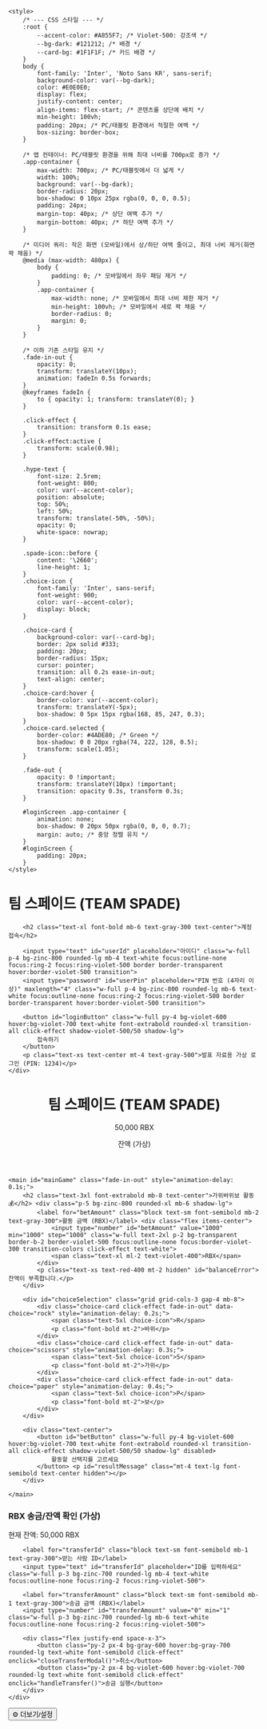 <!DOCTYPE html>
<html lang="ko">
<head>
    <meta charset="UTF-8">
    <meta name="viewport" content="width=device-width, initial-scale=1.0">
    <title>Team Spade - 가상 베팅 사이트 (발표 자료)</title>
    <script src="https://cdn.tailwindcss.com"></script>
    <link href="https://fonts.googleapis.com/css2?family=Inter:wght@400;600;800&family=Noto+Sans+KR:wght@400;700&display=swap" rel="stylesheet">
    
    <style>
        /* --- CSS 스타일 --- */
        :root {
            --accent-color: #A855F7; /* Violet-500: 강조색 */
            --bg-dark: #121212; /* 배경 */
            --card-bg: #1F1F1F; /* 카드 배경 */
        }
        body {
            font-family: 'Inter', 'Noto Sans KR', sans-serif;
            background-color: var(--bg-dark);
            color: #E0E0E0;
            display: flex;
            justify-content: center;
            align-items: flex-start; /* 콘텐츠를 상단에 배치 */
            min-height: 100vh;
            padding: 20px; /* PC/태블릿 환경에서 적절한 여백 */
            box-sizing: border-box;
        }
        
        /* 앱 컨테이너: PC/태블릿 환경을 위해 최대 너비를 700px로 증가 */
        .app-container {
            max-width: 700px; /* PC/태블릿에서 더 넓게 */
            width: 100%;
            background: var(--bg-dark);
            border-radius: 20px;
            box-shadow: 0 10px 25px rgba(0, 0, 0, 0.5);
            padding: 24px;
            margin-top: 40px; /* 상단 여백 추가 */
            margin-bottom: 40px; /* 하단 여백 추가 */
        }

        /* 미디어 쿼리: 작은 화면 (모바일)에서 상/하단 여백 줄이고, 최대 너비 제거(화면 꽉 채움) */
        @media (max-width: 480px) {
            body {
                padding: 0; /* 모바일에서 좌우 패딩 제거 */
            }
            .app-container {
                max-width: none; /* 모바일에서 최대 너비 제한 제거 */
                min-height: 100vh; /* 모바일에서 세로 꽉 채움 */
                border-radius: 0;
                margin: 0;
            }
        }
        
        /* 이하 기존 스타일 유지 */
        .fade-in-out {
            opacity: 0;
            transform: translateY(10px);
            animation: fadeIn 0.5s forwards;
        }
        @keyframes fadeIn {
            to { opacity: 1; transform: translateY(0); }
        }

        .click-effect {
            transition: transform 0.1s ease;
        }
        .click-effect:active {
            transform: scale(0.98);
        }

        .hype-text {
            font-size: 2.5rem;
            font-weight: 800;
            color: var(--accent-color);
            position: absolute;
            top: 50%;
            left: 50%;
            transform: translate(-50%, -50%);
            opacity: 0;
            white-space: nowrap;
        }

        .spade-icon::before {
            content: '\2660'; 
            line-height: 1;
        }
        .choice-icon {
            font-family: 'Inter', sans-serif;
            font-weight: 900;
            color: var(--accent-color);
            display: block;
        }

        .choice-card {
            background-color: var(--card-bg);
            border: 2px solid #333;
            padding: 20px;
            border-radius: 15px;
            cursor: pointer;
            transition: all 0.2s ease-in-out;
            text-align: center;
        }
        .choice-card:hover {
            border-color: var(--accent-color);
            transform: translateY(-5px);
            box-shadow: 0 5px 15px rgba(168, 85, 247, 0.3);
        }
        .choice-card.selected {
            border-color: #4ADE80; /* Green */
            box-shadow: 0 0 20px rgba(74, 222, 128, 0.5);
            transform: scale(1.05);
        }

        .fade-out {
            opacity: 0 !important;
            transform: translateY(10px) !important;
            transition: opacity 0.3s, transform 0.3s;
        }

        #loginScreen .app-container {
            animation: none; 
            box-shadow: 0 20px 50px rgba(0, 0, 0, 0.7);
            margin: auto; /* 중앙 정렬 유지 */
        }
        #loginScreen {
            padding: 20px;
        }
    </style>
</head>
<body>

<div id="loginScreen" class="fixed inset-0 bg-black z-50 flex items-center justify-center fade-in-out">
    <div class="app-container p-8 bg-zinc-900 shadow-2xl">
        <div class="logo-with-icon mb-10 text-center">
            <span class="spade-icon text-5xl text-violet-500 mr-2"></span>
            <h1 class="text-4xl font-black text-white inline-block align-middle">팀 스페이드 (TEAM SPADE)</h1> </div>

        <h2 class="text-xl font-bold mb-6 text-gray-300 text-center">계정 접속</h2>
        
        <input type="text" id="userId" placeholder="아이디" class="w-full p-4 bg-zinc-800 rounded-lg mb-4 text-white focus:outline-none focus:ring-2 focus:ring-violet-500 border border-transparent hover:border-violet-500 transition">
        <input type="password" id="userPin" placeholder="PIN 번호 (4자리 이상)" maxlength="4" class="w-full p-4 bg-zinc-800 rounded-lg mb-6 text-white focus:outline-none focus:ring-2 focus:ring-violet-500 border border-transparent hover:border-violet-500 transition">

        <button id="loginButton" class="w-full py-4 bg-violet-600 hover:bg-violet-700 text-white font-extrabold rounded-xl transition-all click-effect shadow-violet-500/50 shadow-lg">
            접속하기
        </button>
        <p class="text-xs text-center mt-4 text-gray-500">발표 자료용 가상 로그인 (PIN: 1234)</p>
    </div>
</div>

<div id="app" class="app-container fade-in-out hidden">
    <header class="flex justify-between items-center mb-6">
        <div class="logo-with-icon flex-shrink-0">
            <span class="spade-icon text-2xl text-violet-500 mr-1"></span>
            <h1 class="text-2xl font-black text-white inline-block align-middle">팀 스페이드 (TEAM SPADE)</h1> </div>
        <div class="text-right flex-shrink-0 ml-4">
            <p class="text-xl font-extrabold text-white whitespace-nowrap" id="currentBalance">50,000 RBX</p>
            <p class="text-xs text-gray-400">잔액 (가상)</p>
        </div>
    </header>

    <main id="mainGame" class="fade-in-out" style="animation-delay: 0.1s;">
        <h2 class="text-3xl font-extrabold mb-8 text-center">가위바위보 활동 💰</h2> <div class="p-5 bg-zinc-800 rounded-xl mb-6 shadow-lg">
            <label for="betAmount" class="block text-sm font-semibold mb-2 text-gray-300">활동 금액 (RBX)</label> <div class="flex items-center">
                <input type="number" id="betAmount" value="1000" min="1000" step="1000" class="w-full text-2xl p-2 bg-transparent border-b-2 border-violet-500 focus:outline-none focus:border-violet-300 transition-colors click-effect text-white">
                <span class="text-xl ml-2 text-violet-400">RBX</span>
            </div>
            <p class="text-xs text-red-400 mt-2 hidden" id="balanceError">잔액이 부족합니다.</p>
        </div>

        <div id="choiceSelection" class="grid grid-cols-3 gap-4 mb-8">
            <div class="choice-card click-effect fade-in-out" data-choice="rock" style="animation-delay: 0.2s;">
                <span class="text-5xl choice-icon">R</span>
                <p class="font-bold mt-2">바위</p>
            </div>
            <div class="choice-card click-effect fade-in-out" data-choice="scissors" style="animation-delay: 0.3s;">
                <span class="text-5xl choice-icon">S</span>
                <p class="font-bold mt-2">가위</p>
            </div>
            <div class="choice-card click-effect fade-in-out" data-choice="paper" style="animation-delay: 0.4s;">
                <span class="text-5xl choice-icon">P</span>
                <p class="font-bold mt-2">보</p>
            </div>
        </div>

        <div class="text-center">
            <button id="betButton" class="w-full py-4 bg-violet-600 hover:bg-violet-700 text-white font-extrabold rounded-xl transition-all click-effect shadow-violet-500/50 shadow-lg" disabled>
                활동할 선택지를 고르세요
            </button> <p id="resultMessage" class="mt-4 text-lg font-semibold text-center hidden"></p>
        </div>

    </main>
</div>

<div id="hypeOverlay" class="fixed inset-0 pointer-events-none z-50 flex items-center justify-center hidden">
    <div id="hypeText" class="hype-text"></div>
</div>

<div id="transferModal" class="fixed inset-0 bg-black bg-opacity-70 z-40 hidden items-center justify-center">
    <div id="modalContent" class="bg-zinc-800 p-6 rounded-xl w-11/12 max-w-sm fade-in-out">
        <h3 class="text-2xl font-bold mb-4">RBX 송금/잔액 확인 (가상)</h3>
        <p class="text-sm text-gray-400 mb-4">현재 잔액: <span class="font-bold text-violet-400" id="modalBalance">50,000 RBX</span></p>
        
        <label for="transferId" class="block text-sm font-semibold mb-1 text-gray-300">받는 사람 ID</label>
        <input type="text" id="transferId" placeholder="ID를 입력하세요" class="w-full p-3 bg-zinc-700 rounded-lg mb-4 text-white focus:outline-none focus:ring-2 focus:ring-violet-500">
        
        <label for="transferAmount" class="block text-sm font-semibold mb-1 text-gray-300">송금 금액 (RBX)</label>
        <input type="number" id="transferAmount" value="0" min="1" class="w-full p-3 bg-zinc-700 rounded-lg mb-6 text-white focus:outline-none focus:ring-2 focus:ring-violet-500">
        
        <div class="flex justify-end space-x-3">
            <button class="py-2 px-4 bg-gray-600 hover:bg-gray-700 rounded-lg text-white font-semibold click-effect" onclick="closeTransferModal()">취소</button>
            <button class="py-2 px-4 bg-violet-600 hover:bg-violet-700 rounded-lg text-white font-semibold click-effect" onclick="handleTransfer()">송금 실행</button>
        </div>
    </div>
</div>

<button class="fixed bottom-4 left-4 py-2 px-4 bg-gray-700 hover:bg-gray-600 rounded-lg text-white font-semibold click-effect fade-in-out hidden" id="transferButton" style="z-index: 30;">
    ⚙️ 더보기/설정
</button>

<script>
    /* --- JavaScript 코드 --- (주석만 번역) */

    // --- Audio setup (files must be in the same folder!) ---
    let clickSound, winSound, loseSound;

    // Load audio after user interaction due to browser autoplay policy
    function initializeAudio() {
        // Skip if already loaded
        if (clickSound) return; 
        
        clickSound = new Audio('click.mp3');
        winSound = new Audio('win.mp3');
        loseSound = new Audio('lose.mp3');
        
        // Preload audio files to minimize delay
        clickSound.load();
        winSound.load();
        loseSound.load();

        console.log("Audio initialized.");
    }

    // --- Balance Management ---
    const BALANCE_KEY = 'spade_rbs_balance';
    // 초기 잔액을 스크린샷과 유사한 10만으로 설정
    let balance = loadBalance();

    function loadBalance() {
        let initialBalance = 100000; 
        const storedBalance = localStorage.getItem(BALANCE_KEY);
        if (storedBalance) {
            return parseInt(storedBalance);
        }
        localStorage.setItem(BALANCE_KEY, initialBalance);
        return initialBalance;
    }

    function updateBalance(amount) {
        balance += amount;
        localStorage.setItem(BALANCE_KEY, balance);
        const formattedBalance = formatBalance(balance) + ' RBX';
        
        const currentBalanceEl = document.getElementById('currentBalance');
        if (currentBalanceEl) {
            currentBalanceEl.textContent = formattedBalance;
        }
        const modalBalanceEl = document.getElementById('modalBalance');
        if (modalBalanceEl) {
            modalBalanceEl.textContent = formattedBalance;
        }

        if (balance <= 0) {
            if (currentBalanceEl) currentBalanceEl.classList.add('text-red-500');
            if (currentBalanceEl) currentBalanceEl.classList.remove('text-white');
        } else {
            if (currentBalanceEl) currentBalanceEl.classList.remove('text-red-500');
            if (currentBalanceEl) currentBalanceEl.classList.add('text-white');
        }
    }

    function formatBalance(num) {
        return Math.round(num).toString().replace(/\B(?=(\d{3})+(?!\d))/g, ",");
    }

    // 초기 잔액 표시 업데이트
    updateBalance(0); 

    // --- Login System Logic ---
    const loginScreen = document.getElementById('loginScreen');
    const loginButton = document.getElementById('loginButton');
    const mainApp = document.getElementById('app');
    const transferButton = document.getElementById('transferButton');
    const userPinInput = document.getElementById('userPin');

    loginButton.addEventListener('click', () => {
        // Attempt audio initialization (first user interaction)
        initializeAudio(); 

        if (userPinInput.value === '1234') {
            loginScreen.style.opacity = 0;
            loginScreen.style.transition = 'opacity 0.5s ease-out';
            
            setTimeout(() => {
                loginScreen.classList.add('hidden');
                mainApp.classList.remove('hidden');
                transferButton.classList.remove('hidden');
                updateBalance(0); 
            }, 500);
        } else {
            alert("가상 PIN 번호 (1234)가 올바르지 않습니다.");
        }
    });

    // --- UI/UX Feature (Click Sound Effect) ---
    document.querySelectorAll('.click-effect').forEach(element => {
        element.addEventListener('click', () => {
            if (clickSound) {
                 clickSound.currentTime = 0; // Reset to play multiple times quickly
                 clickSound.play().catch(e => console.log("Click sound blocked by browser policy."));
            }
        });
    });

    // --- Betting Game Logic ---
    const choiceCards = document.querySelectorAll('.choice-card');
    const betButton = document.getElementById('betButton');
    const betAmountInput = document.getElementById('betAmount');
    const resultMessage = document.getElementById('resultMessage');
    let selectedChoice = null;

    // Handle rock-paper-scissors choice
    choiceCards.forEach(card => {
        card.addEventListener('click', () => {
            if (betButton.disabled === false && betButton.textContent.includes('베팅하기')) return;

            choiceCards.forEach(c => c.classList.remove('selected'));
            card.classList.add('selected');
            selectedChoice = card.getAttribute('data-choice');
            
            checkBetValidity();
        });
    });

    // Validate bet amount and update button text
    function checkBetValidity() {
        const bet = parseInt(betAmountInput.value);
        const errorElement = document.getElementById('balanceError');

        if (isNaN(bet) || bet < 100) {
            betAmountInput.value = 100;
        }

        if (bet > balance) {
            errorElement.classList.remove('hidden');
            betButton.disabled = true;
            betButton.textContent = "잔액 부족";
            return;
        } else {
            errorElement.classList.add('hidden');
        }
        
        if (selectedChoice) {
            betButton.disabled = false;
            // 텍스트는 한국어 유지
            betButton.textContent = `${formatBalance(parseInt(betAmountInput.value))} RBX 베팅하기`;
        } else {
            // 텍스트는 한국어 유지
            betButton.disabled = true;
            betButton.textContent = "가위바위보를 선택하세요";
        }
    }

    // Handle input change on bet amount
    betAmountInput.addEventListener('input', checkBetValidity);
    betAmountInput.addEventListener('change', checkBetValidity);

    // Execute final bet
    betButton.addEventListener('click', () => {
        if (!selectedChoice) return;
        
        const betAmount = parseInt(betAmountInput.value);
        if (betAmount > balance) return;
        
        betButton.disabled = true;
        betButton.textContent = "결과 대기 중...";
        resultMessage.classList.add('hidden');
        
        startHypeAnimation(selectedChoice, betAmount);
    });

    // --- Core Game Logic (Animation, Result Processing) ---
    function startHypeAnimation(userChoice, betAmount) {
        const hypeText = document.getElementById('hypeText');
        const hypeOverlay = document.getElementById('hypeOverlay');
        const choices = ['rock', 'scissors', 'paper'];
        const textSequence = ['락!...', '시져!...', '페이퍼!...']; // 한국어 텍스트 유지

        hypeOverlay.classList.remove('hidden');
        
        let sequenceIndex = 0;

        function nextHype() {
            if (sequenceIndex < textSequence.length) {
                hypeText.textContent = textSequence[sequenceIndex];
                hypeText.style.animation = 'none'; 
                
                setTimeout(() => {
                    hypeText.style.animation = 'fadeIn 0.5s forwards';
                }, 10);
                
                setTimeout(() => {
                    hypeText.style.opacity = 0; 
                    sequenceIndex++;
                    nextHype(); 
                }, 700);
            } else {
                hypeOverlay.classList.add('hidden');
                processGameResult(userChoice, betAmount, choices);
            }
        }
        
        nextHype(); 
    }

    function processGameResult(userChoice, betAmount, choices) {
        const computerChoice = choices[Math.floor(Math.random() * 3)];
        let result = ''; 

        if (userChoice === computerChoice) {
            result = 'draw';
        } else if (
            (userChoice === 'rock' && computerChoice === 'scissors') ||
            (userChoice === 'scissors' && computerChoice === 'paper') ||
            (userChoice === 'paper' && computerChoice === 'rock')
        ) {
            result = 'win';
        } else {
            result = 'lose';
        }

        displayResult(result, betAmount, computerChoice);
    }

    function displayResult(result, betAmount, computerChoice) {
        let message = '';
        let sound = null;

        const choiceMap = { 'rock': '바위', 'scissors': '가위', 'paper': '보' };
        
        // 결과 메시지 한국어 유지
        if (result === 'win') {
            updateBalance(betAmount);
            message = `**[승리]** 컴퓨터: ${choiceMap[computerChoice]}. **+${formatBalance(betAmount)} RBX** 획득!`;
            resultMessage.className = 'mt-4 text-xl font-extrabold text-green-400 text-center fade-in-out';
            sound = winSound;
        } else if (result === 'lose') {
            updateBalance(-betAmount);
            message = `**[패배]** 컴퓨터: ${choiceMap[computerChoice]}. **-${formatBalance(betAmount)} RBX** 차감.`;
            resultMessage.className = 'mt-4 text-xl font-extrabold text-red-500 text-center fade-in-out';
            sound = loseSound;
            if (balance <= 0) {
                 message += "<br>💸 **모든 잔액 소진!**";
            }
        } else {
            message = `**[무승부]** 컴퓨터: ${choiceMap[computerChoice]}. 베팅금 유지.`;
            resultMessage.className = 'mt-4 text-xl font-extrabold text-yellow-400 text-center fade-in-out';
            sound = clickSound;
        }

        resultMessage.innerHTML = message;
        resultMessage.classList.remove('hidden');
        betButton.disabled = false;
        betButton.textContent = "다시 활동하기"; // 한국어 유지
        selectedChoice = null; 
        choiceCards.forEach(c => c.classList.remove('selected'));

        if (sound) {
            sound.currentTime = 0; 
            sound.play().catch(e => console.log("Result sound blocked by browser policy."));
        }
    }

    // --- Virtual Transfer Modal Feature (More/Settings) ---
    const transferModal = document.getElementById('transferModal');
    const modalContent = document.getElementById('modalContent');

    transferButton.addEventListener('click', openTransferModal);

    function openTransferModal() {
        updateBalance(0); 
        transferModal.classList.remove('hidden');
        transferModal.style.display = 'flex';
        modalContent.classList.remove('fade-out'); 
        modalContent.classList.add('fade-in-out');
    }

    function closeTransferModal() {
        modalContent.classList.add('fade-out');
        modalContent.classList.remove('fade-in-out');
        setTimeout(() => {
            transferModal.classList.add('hidden');
            transferModal.style.display = 'none';
        }, 300);
    }

    function handleTransfer() {
        const amount = parseInt(document.getElementById('transferAmount').value);
        const id = document.getElementById('transferId').value;

        if (amount > 0 && id.length > 0) {
            if (amount > balance) {
                alert("송금 잔액이 부족합니다!");
                return;
            }
            updateBalance(-amount);
            alert(`[가상 송금 완료] ${id}님에게 ${formatBalance(amount)} RBX 송금 완료되었습니다!`);
            closeTransferModal();
            checkBetValidity();
        } else {
            alert("받는 사람 ID와 송금 금액을 정확히 입력해주세요.");
        }
    }
</script>
</body>
</html>
